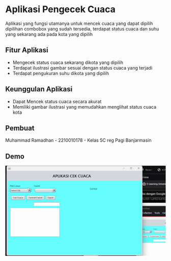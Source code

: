 
# Aplikasi Pengecek Cuaca

Aplikasi yang fungsi utamanya untuk mencek cuaca yang dapat dipilih dipilihan combobox yang sudah tersedia, terdapat status cuaca dan suhu yang sekarang ada pada kota yang dipilih

## Fitur Aplikasi

- Mengecek status cuaca sekarang dikota yang dipilih
- Terdapat ilustrasi gambar sesuai dengan status cuaca yang terjadi
- Terdapat pengukuran suhu dikota yang dipilih

## Keunggulan Aplikasi
- Dapat Mencek status cuaca secara akurat
- Memiliki gambar ilustrasi yang memudahkan menglihat status cuaca kota



## Pembuat

Muhammad Ramadhan - 2210010178 - Kelas 5C reg Pagi Banjarmasin


## Demo

![App Screenshot](https://github.com/HaxsUr/AplikasiCekCuaca/blob/main/demo/demo.gif)

